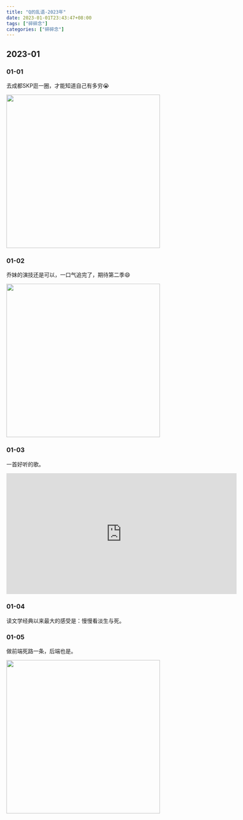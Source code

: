 ```yaml
---
title: "Q的乱语-2023年"
date: 2023-01-01T23:43:47+08:00
tags: ["碎碎念"]
categories: ["碎碎念"]
---
```


## 2023-01

### 01-01
去成都SKP逛一圈，才能知道自己有多穷😭  

<img src="/images/202301/img.png" alt="" width="400" />  

### 01-02  
乔妹的演技还是可以，一口气追完了，期待第二季😄  

<img src="/images/202301/img_1.png" alt="" width="400" />  

### 01-03  
一首好听的歌。  

<iframe width="600" height="315" src="https://www.youtube.com/embed/h1Ebp1_f6Q0" title="YouTube video player" frameborder="0" allow="accelerometer; autoplay; clipboard-write; encrypted-media; gyroscope; picture-in-picture; web-share" allowfullscreen></iframe>  

### 01-04  
读文学经典以来最大的感受是：慢慢看淡生与死。  

### 01-05  
做前端死路一条，后端也是。  

<img src="/images/202301/img_2.png" alt="" width="400" />  
